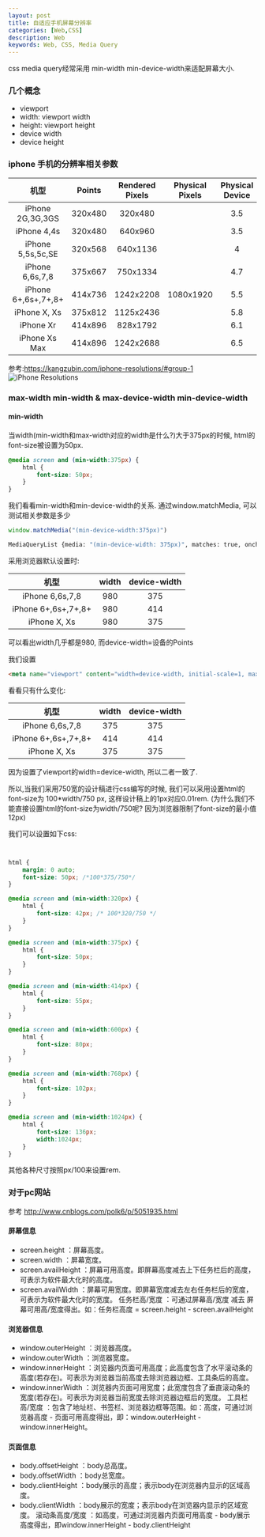 ```yaml
---
layout: post
title: 自适应手机屏幕分辨率
categories: [Web,CSS]
description: Web
keywords: Web, CSS, Media Query
---
```

css media query经常采用 min-width min-device-width来适配屏幕大小.

### 几个概念
- viewport  
- width: viewport width
- height: viewport height
- device width
- device height


### iphone 手机的分辨率相关参数

|           机型                |      Points       |      Rendered Pixels         |      Physical Pixels      |      Physical Device        |
|:----------------------------:|:-----------------:|:----------------------------:|:-------------------------:|:----------------------------:|
|      iPhone 2G,3G,3GS        |      320x480      |      320x480                 |                           |           3.5                |
|      iPhone 4,4s             |      320x480      |      640x960                 |                           |           3.5                |
|      iPhone 5,5s,5c,SE       |      320x568      |      640x1136                |                           |           4                  |
|      iPhone 6,6s,7,8         |      375x667      |      750x1334                |                           |           4.7                |
|      iPhone 6+,6s+,7+,8+     |      414x736      |      1242x2208               |           1080x1920       |           5.5                |
|      iPhone X, Xs            |      375x812      |      1125x2436               |                           |           5.8                |
|      iPhone Xr               |      414x896      |      828x1792                |                           |           6.1                |
|      iPhone Xs Max           |      414x896      |      1242x2688               |                           |           6.5                |

参考:<https://kangzubin.com/iphone-resolutions/#group-1>
![iPhone Resolutions](https://file.kangzubin.com/blog/static/20180919/iPhone-Resolutions.png)



### max-width min-width & max-device-width min-device-width

#### min-width

当width(min-width和max-width对应的width是什么?)大于375px的时候, html的font-size被设置为50px.

```css
@media screen and (min-width:375px) {
    html {
        font-size: 50px;
    }
}
```
我们看看min-width和min-device-width的关系. 通过window.matchMedia, 可以测试相关参数是多少
```js
window.matchMedia("(min-device-width:375px)")
```
```sh
MediaQueryList {media: "(min-device-width: 375px)", matches: true, onchange: null}
```

采用浏览器默认设置时:

|           机型                |   width       |   device-width    |
|:----------------------------:|:-------------:|:-----------------:|
|   iPhone 6,6s,7,8             |   980         |   375             |
|   iPhone 6+,6s+,7+,8+         |   980         |   414             |
|   iPhone X, Xs                |   980         |   375             |

可以看出width几乎都是980, 而device-width=设备的Points

我们设置 
```html
<meta name="viewport" content="width=device-width, initial-scale=1, maximum-scale=1">
```
看看只有什么变化:

|           机型                |   width       |   device-width    |
|:----------------------------:|:-------------:|:-----------------:|
|   iPhone 6,6s,7,8             |   375         |   375             |
|   iPhone 6+,6s+,7+,8+         |   414         |   414             |
|   iPhone X, Xs                |   375         |   375             |

因为设置了viewport的width=device-width, 所以二者一致了.

所以,当我们采用750宽的设计稿进行css编写的时候, 我们可以采用设置html的font-size为 100*width/750 px, 这样设计稿上的1px对应0.01rem. (为什么我们不能直接设置html的font-size为width/750呢? 因为浏览器限制了font-size的最小值12px)

我们可以设置如下css:

```css


html {
    margin: 0 auto;
    font-size: 50px; /*100*375/750*/
}

@media screen and (min-width:320px) {
    html {
        font-size: 42px; /* 100*320/750 */
    }
}

@media screen and (min-width:375px) {
    html {
        font-size: 50px;
    }
}

@media screen and (min-width:414px) {
    html {
        font-size: 55px;
    }
}

@media screen and (min-width:600px) {
    html {
        font-size: 80px;
    }
}

@media screen and (min-width:768px) {
    html {
        font-size: 102px;
    }
}

@media screen and (min-width:1024px) {
    html {
        font-size: 136px;
        width:1024px;
    }
}

```
其他各种尺寸按照px/100来设置rem.

### 对于pc网站
参考 <http://www.cnblogs.com/polk6/p/5051935.html>
#### 屏幕信息
- screen.height ：屏幕高度。
- screen.width ：屏幕宽度。
- screen.availHeight ：屏幕可用高度。即屏幕高度减去上下任务栏后的高度，可表示为软件最大化时的高度。
- screen.availWidth ：屏幕可用宽度。即屏幕宽度减去左右任务栏后的宽度，可表示为软件最大化时的宽度。
任务栏高/宽度 ：可通过屏幕高/宽度 减去 屏幕可用高/宽度得出。如：任务栏高度 = screen.height - screen.availHeight

#### 浏览器信息
- window.outerHeight ：浏览器高度。
- window.outerWidth ：浏览器宽度。
- window.innerHeight ：浏览器内页面可用高度；此高度包含了水平滚动条的高度(若存在)。可表示为浏览器当前高度去除浏览器边框、工具条后的高度。
- window.innerWidth ：浏览器内页面可用宽度；此宽度包含了垂直滚动条的宽度(若存在)。可表示为浏览器当前宽度去除浏览器边框后的宽度。
工具栏高/宽度 ：包含了地址栏、书签栏、浏览器边框等范围。如：高度，可通过浏览器高度 - 页面可用高度得出，即：window.outerHeight - window.innerHeight。

#### 页面信息
- body.offsetHeight ：body总高度。
- body.offsetWidth ：body总宽度。
- body.clientHeight ：body展示的高度；表示body在浏览器内显示的区域高度。
- body.clientWidth ：body展示的宽度；表示body在浏览器内显示的区域宽度。
滚动条高度/宽度 ：如高度，可通过浏览器内页面可用高度 - body展示高度得出，即window.innerHeight - body.clientHeight